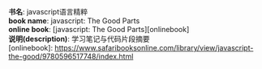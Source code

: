 **书名**: javascript语言精粹  
**book name**: javascript: The Good Parts  
**online book**: [javascript: The Good Parts][onlinebook]  
**说明(description)**: 学习笔记与代码片段摘要  
[onlinebook]: https://www.safaribooksonline.com/library/view/javascript-the-good/9780596517748/index.html